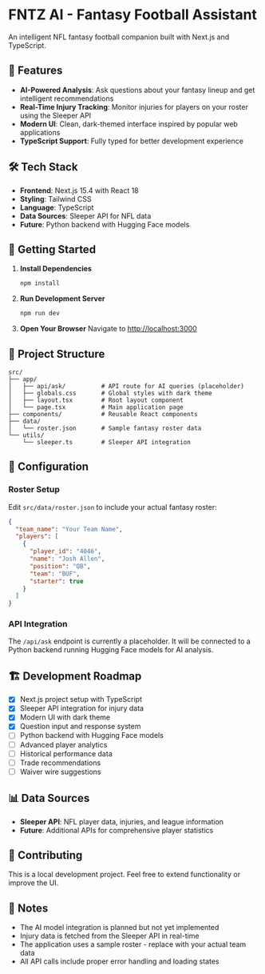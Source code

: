 # FNTZ AI - Fantasy Football Assistant

An intelligent NFL fantasy football companion built with Next.js and TypeScript.

## 🏈 Features

- **AI-Powered Analysis**: Ask questions about your fantasy lineup and get intelligent recommendations
- **Real-Time Injury Tracking**: Monitor injuries for players on your roster using the Sleeper API
- **Modern UI**: Clean, dark-themed interface inspired by popular web applications
- **TypeScript Support**: Fully typed for better development experience

## 🛠️ Tech Stack

- **Frontend**: Next.js 15.4 with React 18
- **Styling**: Tailwind CSS
- **Language**: TypeScript
- **Data Sources**: Sleeper API for NFL data
- **Future**: Python backend with Hugging Face models

## 🚀 Getting Started

1. **Install Dependencies**
   ```bash
   npm install
   ```

2. **Run Development Server**
   ```bash
   npm run dev
   ```

3. **Open Your Browser**
   Navigate to [http://localhost:3000](http://localhost:3000)

## 📁 Project Structure

```
src/
├── app/
│   ├── api/ask/          # API route for AI queries (placeholder)
│   ├── globals.css       # Global styles with dark theme
│   ├── layout.tsx        # Root layout component
│   └── page.tsx          # Main application page
├── components/           # Reusable React components
├── data/
│   └── roster.json       # Sample fantasy roster data
└── utils/
    └── sleeper.ts        # Sleeper API integration
```

## 🔧 Configuration

### Roster Setup
Edit `src/data/roster.json` to include your actual fantasy roster:

```json
{
  "team_name": "Your Team Name",
  "players": [
    {
      "player_id": "4046",
      "name": "Josh Allen",
      "position": "QB",
      "team": "BUF",
      "starter": true
    }
  ]
}
```

### API Integration
The `/api/ask` endpoint is currently a placeholder. It will be connected to a Python backend running Hugging Face models for AI analysis.

## 🏗️ Development Roadmap

- [x] Next.js project setup with TypeScript
- [x] Sleeper API integration for injury data
- [x] Modern UI with dark theme
- [x] Question input and response system
- [ ] Python backend with Hugging Face models
- [ ] Advanced player analytics
- [ ] Historical performance data
- [ ] Trade recommendations
- [ ] Waiver wire suggestions

## 📊 Data Sources

- **Sleeper API**: NFL player data, injuries, and league information
- **Future**: Additional APIs for comprehensive player statistics

## 🤝 Contributing

This is a local development project. Feel free to extend functionality or improve the UI.

## 📝 Notes

- The AI model integration is planned but not yet implemented
- Injury data is fetched from the Sleeper API in real-time
- The application uses a sample roster - replace with your actual team data
- All API calls include proper error handling and loading states 
